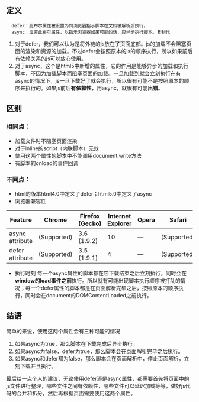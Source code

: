 ## 定义

```
  defer：此布尔属性被设置为向浏览器指示脚本在文档被解析后执行。
  async：设置此布尔属性，以指示浏览器如果可能的话，应异步执行脚本。复制代
```

1. 对于defer，我们可以认为是将外链的js放在了页面底部。js的加载不会阻塞页面的渲染和资源的加载。不过defer会按照原本的js的顺序执行，所以如果前后有依赖关系的js可以放心使用。
2. 对于async，这个是html5中新增的属性，它的作用是能够异步的加载和执行脚本，不因为加载脚本而阻塞页面的加载。一旦加载到就会立刻执行在有async的情况下，js一旦下载好了就会执行，所以很有可能不是按照原本的顺序来执行的。如果js前后**有依赖性**，用async，就很有可能**出错**。

## 区别

### 相同点：

- 加载文件时不阻塞页面渲染
- 对于inline的script（内联脚本）无效
- 使用这两个属性的脚本中不能调用document.write方法
- 有脚本的onload的事件回调

### 不同点：

- html的版本html4.0中定义了defer；html5.0中定义了async
- 浏览器兼容性

| Feature         | Chrome      | Firefox (Gecko) | Internet Explorer | Opera | Safari      |
| --------------- | ----------- | --------------- | ----------------- | ----- | ----------- |
| async attribute | (Supported) | 3.6 (1.9.2)     | 10                | —     | (Supported) |
| defer attribute | (Supported) | 3.5 (1.9.1)     | 4                 | —     | (Supported) |

- 执行时刻
  每一个async属性的脚本都在它下载结束之后立刻执行，同时会在**window的load事件之前**执行。所以就有可能出现脚本执行顺序被打乱的情况；每一个defer属性的脚本都是在页面解析完毕之后，按照原本的顺序执行，同时会在document的DOMContentLoaded之前执行。

## 结语

简单的来说，使用这两个属性会有三种可能的情况

1. 如果async为true，那么脚本在下载完成后异步执行。
2. 如果async为false，defer为true，那么脚本会在页面解析完毕之后执行。
3. 如果async和defer都为false，那么脚本会在页面解析中，停止页面解析，立刻下载并且执行。

最后给一点个人的建议，无论使用defer还是async属性，都需要首先将页面中的js文件进行整理，哪些文件之间有依赖性，哪些文件可以延迟加载等等，做好js代码的合并和拆分，然后再根据页面需要使用这两个属性。

